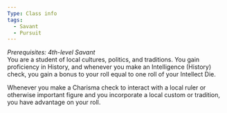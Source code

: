 ```yaml
---
Type: Class info
tags:
  - Savant
  - Pursuit
---
```

_Prerequisites: 4th-level Savant_  
You are a student of local cultures, politics, and traditions. You gain proficiency in History, and whenever you make an Intelligence (History) check, you gain a bonus to your roll equal to one roll of your Intellect Die.

Whenever you make a Charisma check to interact with a local ruler or otherwise important figure and you incorporate a local custom or tradition, you have advantage on your roll.